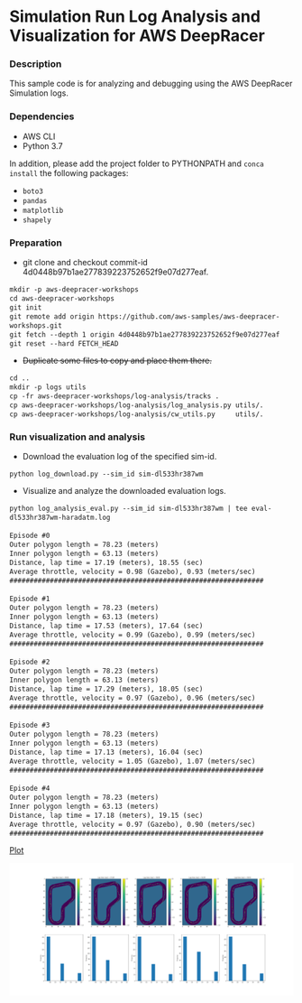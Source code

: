 # Simulation Run Log Analysis and Visualization for AWS DeepRacer

### Description

This sample code is for analyzing and debugging using the AWS DeepRacer Simulation logs.

### Dependencies
- AWS CLI
- Python 3.7

In addition, please add the project folder to PYTHONPATH and `conca install` the following packages:
- `boto3`
- `pandas`
- `matplotlib`
- `shapely`

### Preparation ###

- git clone and checkout commit-id 4d0448b97b1ae277839223752652f9e07d277eaf.

```
mkdir -p aws-deepracer-workshops
cd aws-deepracer-workshops
git init
git remote add origin https://github.com/aws-samples/aws-deepracer-workshops.git
git fetch --depth 1 origin 4d0448b97b1ae277839223752652f9e07d277eaf
git reset --hard FETCH_HEAD
```

- ~~Duplicate some files to copy and place them there.~~
```
cd ..
mkdir -p logs utils
cp -fr aws-deepracer-workshops/log-analysis/tracks .
cp aws-deepracer-workshops/log-analysis/log_analysis.py utils/.
cp aws-deepracer-workshops/log-analysis/cw_utils.py     utils/.
```

### Run visualization and analysis ###

- Download the evaluation log of the specified sim-id.

```
python log_download.py --sim_id sim-dl533hr387wm
```

- Visualize and analyze the downloaded evaluation logs. 

```
python log_analysis_eval.py --sim_id sim-dl533hr387wm | tee eval-dl533hr387wm-haradatm.log

Episode #0 
Outer polygon length = 78.23 (meters)
Inner polygon length = 63.13 (meters)
Distance, lap time = 17.19 (meters), 18.55 (sec)
Average throttle, velocity = 0.98 (Gazebo), 0.93 (meters/sec)
###############################################################

Episode #1 
Outer polygon length = 78.23 (meters)
Inner polygon length = 63.13 (meters)
Distance, lap time = 17.53 (meters), 17.64 (sec)
Average throttle, velocity = 0.99 (Gazebo), 0.99 (meters/sec)
###############################################################

Episode #2 
Outer polygon length = 78.23 (meters)
Inner polygon length = 63.13 (meters)
Distance, lap time = 17.29 (meters), 18.05 (sec)
Average throttle, velocity = 0.97 (Gazebo), 0.96 (meters/sec)
###############################################################

Episode #3 
Outer polygon length = 78.23 (meters)
Inner polygon length = 63.13 (meters)
Distance, lap time = 17.13 (meters), 16.04 (sec)
Average throttle, velocity = 1.05 (Gazebo), 1.07 (meters/sec)
###############################################################

Episode #4 
Outer polygon length = 78.23 (meters)
Inner polygon length = 63.13 (meters)
Distance, lap time = 17.18 (meters), 19.15 (sec)
Average throttle, velocity = 0.97 (Gazebo), 0.90 (meters/sec)
###############################################################
```

[Plot](outputs/sim-dl533hr387wm.png)

<img src="outputs/sim-dl533hr387wm.png" alt="sim-dl533hr387wm"/>
